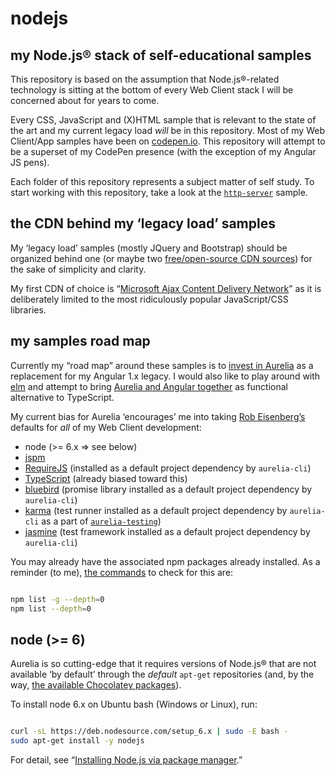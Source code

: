 # nodejs

## my Node.js® stack of self-educational samples

This repository is based on the assumption that Node.js®-related technology is sitting at the bottom of every Web Client stack I will be concerned about for years to come.

Every CSS, JavaScript and (X)HTML sample that is relevant to the state of the art and my current legacy load _will_ be in this repository. Most of my Web Client/App samples have been on [codepen.io](https://codepen.io/rasx). This repository will attempt to be a superset of my CodePen presence (with the exception of my Angular JS pens).

Each folder of this repository represents a subject matter of self study. To start working with this repository, take a look at the [`http-server`](./http-server) sample.

## the CDN behind my ‘legacy load’ samples

My ‘legacy load’ samples (mostly JQuery and Bootstrap) should be organized behind one (or maybe two [free/open-source CDN sources](https://www.maxcdn.com/blog/free-open-source-cdns/)) for the sake of simplicity and clarity.

My first CDN of choice is “[Microsoft Ajax Content Delivery Network](https://docs.microsoft.com/en-us/aspnet/ajax/cdn/overview)” as it is deliberately limited to the most ridiculously popular JavaScript/CSS libraries.

## my samples road map

Currently my “road map” around these samples is to [invest in Aurelia](./aurelia-official) as a replacement for my Angular 1.x legacy. I would also like to play around with [elm](./elm-minimal) and attempt to bring [Aurelia and Angular together](https://www.npmjs.com/package/aurelia-elm) as functional alternative to TypeScript.

My current bias for Aurelia ‘encourages’ me into taking [Rob Eisenberg’s](http://robeisenberg.com/) defaults for _all_ of my Web Client development:

* node (>= 6.x => see below)
* [jspm](http://jspm.io/)
* [RequireJS](http://requirejs.org/) (installed as a default project dependency by `aurelia-cli`)
* [TypeScript](https://www.typescriptlang.org/) (already biased toward this)
* [bluebird](http://bluebirdjs.com/docs/why-bluebird.html) (promise library installed as a default project dependency by `aurelia-cli`)
* [karma](https://github.com/karma-runner/karma) (test runner installed as a default project dependency by `aurelia-cli` as a part of [`aurelia-testing`](https://github.com/aurelia/testing))
* [jasmine](https://github.com/jasmine/jasmine) (test framework installed as a default project dependency by `aurelia-cli`)

You may already have the associated npm packages already installed. As a reminder (to me), [the commands](https://stackoverflow.com/questions/17937960/how-to-list-npm-user-installed-packages) to check for this are:

```bash

npm list -g --depth=0
npm list --depth=0

```

## node (>= 6)

Aurelia is so cutting-edge that it requires versions of Node.js® that are not available ‘by default’ through the _default_ `apt-get` repositories (and, by the way, [the available Chocolatey packages](https://chocolatey.org/packages?q=nodejs)).

To install node 6.x on Ubuntu bash (Windows or Linux), run:

```bash

curl -sL https://deb.nodesource.com/setup_6.x | sudo -E bash -
sudo apt-get install -y nodejs

```

For detail, see “[Installing Node.js via package manager](https://nodejs.org/en/download/package-manager/#debian-and-ubuntu-based-linux-distributions).”